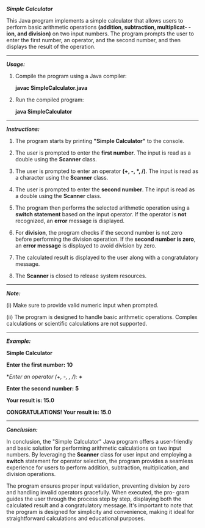  **_Simple Calculator_**

This Java program implements a simple calculator that allows users to perform basic arithmetic operations **(addition, subtraction, multiplicat-
-ion, and division)** on two input numbers. The program prompts the user to enter the first number, an operator, and the second number, and 
then displays the result of the operation.

-----------------------------------------------------------------------------------------------------------------------------------------------------
**_Usage:_**

1) Compile the program using a Java compiler:
   
   **javac SimpleCalculator.java**
2) Run the compiled program:
   
   **java SimpleCalculator**
  
-----------------------------------------------------------------------------------------------------------------------------------------------------
**_Instructions:_**

1) The program starts by printing **"Simple Calculator"** to the console.

2) The user is prompted to enter the **first number**. The input is read as a double using the **Scanner** class.

3) The user is prompted to enter an operator **(+, -, *, /)**. The input is read as a character using the **Scanner** class.

4) The user is prompted to enter the **second number**. The input is read as a double using the **Scanner** class.

5) The program then performs the selected arithmetic operation using a **switch statement** based on the input operator.
If the operator is **not** recognized, an **error** message is displayed.

6) For **division**, the program checks if the second number is not zero before performing the division operation. 
If the **second number is zero**, an **error message** is displayed to avoid division by zero.

7) The calculated result is displayed to the user along with a congratulatory message.

8) The **Scanner** is closed to release system resources.

-----------------------------------------------------------------------------------------------------------------------------------------------------
**_Note:_**

(i) Make sure to provide valid numeric input when prompted.

(ii) The program is designed to handle basic arithmetic operations. Complex calculations or scientific calculations are not supported.

-----------------------------------------------------------------------------------------------------------------------------------------------------
**_Example:_**

**Simple Calculator**

**Enter the first number:**
**10**

**Enter an operator (+, -, *, /):**
**+**

**Enter the second number:**
**5**

**Your result is: 15.0**

**CONGRATULATIONS! Your result is: 15.0**

-----------------------------------------------------------------------------------------------------------------------------------------------------
**_Conclusion:_**

In conclusion, the "Simple Calculator" Java program offers a user-friendly and basic solution for performing arithmetic calculations on two
input numbers. By leveraging the **Scanner** class for user input and employing a **switch** statement for operator selection, the program provides
a seamless experience for users to perform addition, subtraction, multiplication, and division operations.

The program ensures proper input validation, preventing division by zero and handling invalid operators gracefully. When executed, the pro-
gram guides the user through the process step by step, displaying both the calculated result and a congratulatory message. It's important to
note that the program is designed for simplicity and convenience, making it ideal for straightforward calculations and educational purposes.
